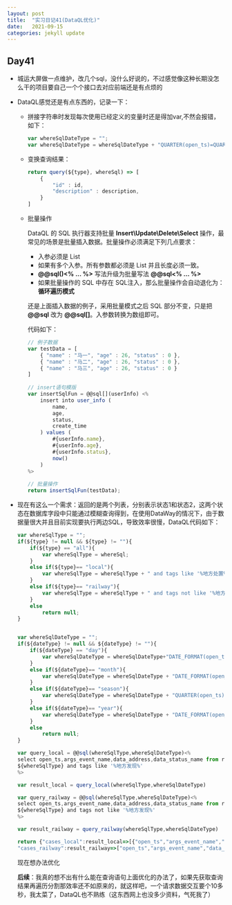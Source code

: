 ```yaml
---
layout: post
title:  "实习日记41(DataQL优化)"
date:   2021-09-15
categories: jekyll update
---
```


## Day41

- 城运大屏做一点维护，改几个sql，没什么好说的，不过感觉像这种长期没怎么干的项目要自己一个个接口去对应前端还是有点烦的

- DataQL感觉还是有点东西的，记录一下：

  - 拼接字符串时发现每次使用已经定义的变量时还是得加var,不然会报错，如下：

    ```js
    var whereSqlDateType = "";
    var whereSqlDateType = whereSqlDateType + "QUARTER(open_ts)=QUARTER(now()) and DATE_FORMAT(open_ts,'%Y')=DATE_FORMAT(now(),'%Y')";
    ```

  - 变换查询结果：

    ```js
    return query(${type}, whereSql) => [
        {
            "id" : id,
            "description" : description,
        }
    ]
    ```

  - 批量操作

    DataQL 的 SQL 执行器支持批量 **Insert\Update\Delete\Select** 操作，最常见的场景是批量插入数据。批量操作必须满足下列几点要求：

    - 入参必须是 List
    - 如果有多个入参。所有参数都必须是 List 并且长度必须一致。
    - **@@sql()<% ... %>** 写法升级为批量写法 **@@sql[]()<% ... %>**
    - 如果批量操作的 SQL 中存在 SQL注入，那么批量操作会自动退化为：**循环遍历模式**

    还是上面插入数据的例子，采用批量模式之后 SQL 部分不变，只是把 **@@sql** 改为 **@@sql[]**。入参数转换为数组即可。

    代码如下：

    ```js
    // 例子数据
    var testData = [
        { "name" : "马一", "age" : 26, "status" : 0 },
        { "name" : "马二", "age" : 26, "status" : 0 },
        { "name" : "马三", "age" : 26, "status" : 0 }
    ]
     
    // insert语句模版
    var insertSqlFun = @@sql[](userInfo) <%
        insert into user_info (
            name,
            age,
            status,
            create_time
        ) values (
            #{userInfo.name},
            #{userInfo.age},
            #{userInfo.status},
            now()
        )
    %>
     
    // 批量操作
    return insertSqlFun(testData);
    ```

- 现在有这么一个需求：返回的是两个列表，分别表示状态1和状态2，这两个状态在数据库字段中只能通过模糊查询得到，在使用DataWay的情况下，由于数据量很大并且目前实现要执行两边SQL，导致效率很慢，DataQL代码如下：

  ```js
  var whereSqlType = "";
  if(${type} != null && ${type} != ""){
      if(${type} == "all"){
          var whereSqlType = whereSql;
      }
      else if(${type}== "local"){
          var whereSqlType = whereSqlType + " and tags like '%地方处置%'" ;
      }
      else if(${type}== "railway"){
          var whereSqlType = whereSqlType + " and tags not like '%地方处置%'";
      }
      else 
          return null;
  }
  
  
  var whereSqlDateType = "";
  if(${dateType} != null && ${dateType} != ""){
      if(${dateType} == "day"){
          var whereSqlDateType = whereSqlDateType+"DATE_FORMAT(open_ts,'%Y-%m-%d')=DATE_FORMAT(now(),'%Y-%m-%d')";
      }
      else if(${dateType}== "month"){
          var whereSqlDateType = whereSqlDateType + "DATE_FORMAT(open_ts,'%Y-%m')=DATE_FORMAT(now(),'%Y-%m')" ;
      }
      else if(${dateType}== "season"){
          var whereSqlDateType = whereSqlDateType + "QUARTER(open_ts)=QUARTER(now()) and DATE_FORMAT(open_ts,'%Y')=DATE_FORMAT(now(),'%Y')";
      }
      else if(${dateType}== "year"){
          var whereSqlDateType = whereSqlDateType + "DATE_FORMAT(open_ts,'%Y')=DATE_FORMAT(now(),'%Y')";
      }
      else 
          return null;
  }
  
  var query_local = @@sql(whereSqlType,whereSqlDateType)<%
  select open_ts,args_event_name,data_address,data_status_name from railwaycurrent where ${whereSqlDateType} 
  ${whereSqlType} and tags like '%地方发现%'
  %>
  
  var result_local = query_local(whereSqlType,whereSqlDateType)
  
  var query_railway = @@sql(whereSqlType,whereSqlDateType)<%
  select open_ts,args_event_name,data_address,data_status_name from railwaycurrent where ${whereSqlDateType} 
  ${whereSqlType} and tags not like '%地方发现%'
  %>
  
  var result_railway = query_railway(whereSqlType,whereSqlDateType)
  
  return {"cases_local":result_local=>[{"open_ts","args_event_name","data_address","data_status_name"}], 
  "cases_railway":result_railway=>["open_ts","args_event_name","data_address","data_status_name"]}
  ```

  现在想办法优化

  **后续**：我真的想不出有什么能在查询语句上面优化的办法了，如果先获取查询结果再遍历分割那效率还不如原来的，就这样吧，一个请求数据交互要个10多秒，我太菜了，DataQL也不熟练（这东西网上也没多少资料，气死我了）
